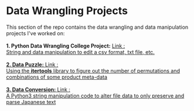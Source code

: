 # Data Wrangling Projects

<p>
This section of the repo contains the data wrangling and data manipulation projects I've worked on:
<br />
<br />
<b>1. Python Data Wrangling College Project:</b> <a href="https://github.com/tebbythomas/Freelance_Projects/tree/master/Data_Wrangling_Projects/J2_Python_College_Questions"> Link </href>:
<br />
String and data manipulation to edit a csv format, txt file, etc.
<br />
<br />
<b>2. Data Puzzle:</b> <a href="https://github.com/tebbythomas/Freelance_Projects/tree/master/Data_Wrangling_Projects/J4_Data_Puzzle"> Link </href>:
<br />
Using the <b>itertools</b> library to figure out the number of permutations and combinations of some product meta-data
<br />
<br />
<b>3. Data Conversion:</b> <a href="https://github.com/tebbythomas/Freelance_Projects/tree/master/Data_Wrangling_Projects/J8_Data_Conversion/Data_Conversion"> Link </href>:
<br />
A Python3 string manipulation code to alter file data to only preserve and parse Japanese text
</p>
